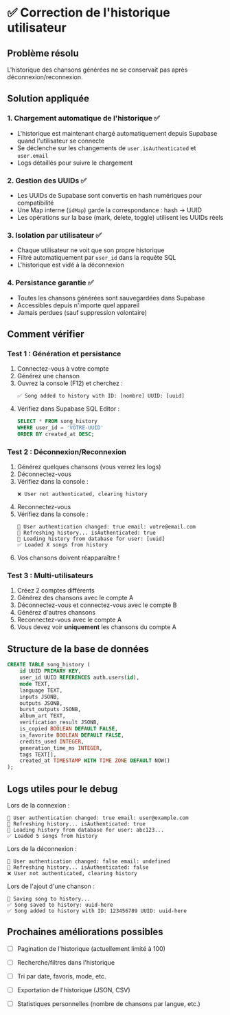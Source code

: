 # ✅ Correction de l'historique utilisateur

## Problème résolu
L'historique des chansons générées ne se conservait pas après déconnexion/reconnexion.

## Solution appliquée

### 1. Chargement automatique de l'historique ✅
- L'historique est maintenant chargé automatiquement depuis Supabase quand l'utilisateur se connecte
- Se déclenche sur les changements de `user.isAuthenticated` et `user.email`
- Logs détaillés pour suivre le chargement

### 2. Gestion des UUIDs ✅
- Les UUIDs de Supabase sont convertis en hash numériques pour compatibilité
- Une Map interne (`idMap`) garde la correspondance : hash → UUID
- Les opérations sur la base (mark, delete, toggle) utilisent les UUIDs réels

### 3. Isolation par utilisateur ✅
- Chaque utilisateur ne voit que son propre historique
- Filtré automatiquement par `user_id` dans la requête SQL
- L'historique est vidé à la déconnexion

### 4. Persistance garantie ✅
- Toutes les chansons générées sont sauvegardées dans Supabase
- Accessibles depuis n'importe quel appareil
- Jamais perdues (sauf suppression volontaire)

## Comment vérifier

### Test 1 : Génération et persistance
1. Connectez-vous à votre compte
2. Générez une chanson
3. Ouvrez la console (F12) et cherchez :
   ```
   ✅ Song added to history with ID: [nombre] UUID: [uuid]
   ```
4. Vérifiez dans Supabase SQL Editor :
   ```sql
   SELECT * FROM song_history 
   WHERE user_id = 'VOTRE-UUID'
   ORDER BY created_at DESC;
   ```

### Test 2 : Déconnexion/Reconnexion
1. Générez quelques chansons (vous verrez les logs)
2. Déconnectez-vous
3. Vérifiez dans la console :
   ```
   ❌ User not authenticated, clearing history
   ```
4. Reconnectez-vous
5. Vérifiez dans la console :
   ```
   👤 User authentication changed: true email: votre@email.com
   🔄 Refreshing history... isAuthenticated: true
   📜 Loading history from database for user: [uuid]
   ✅ Loaded X songs from history
   ```
6. Vos chansons doivent réapparaître !

### Test 3 : Multi-utilisateurs
1. Créez 2 comptes différents
2. Générez des chansons avec le compte A
3. Déconnectez-vous et connectez-vous avec le compte B
4. Générez d'autres chansons
5. Reconnectez-vous avec le compte A
6. Vous devez voir **uniquement** les chansons du compte A

## Structure de la base de données

```sql
CREATE TABLE song_history (
    id UUID PRIMARY KEY,
    user_id UUID REFERENCES auth.users(id),
    mode TEXT,
    language TEXT,
    inputs JSONB,
    outputs JSONB,
    burst_outputs JSONB,
    album_art TEXT,
    verification_result JSONB,
    is_copied BOOLEAN DEFAULT FALSE,
    is_favorite BOOLEAN DEFAULT FALSE,
    credits_used INTEGER,
    generation_time_ms INTEGER,
    tags TEXT[],
    created_at TIMESTAMP WITH TIME ZONE DEFAULT NOW()
);
```

## Logs utiles pour le debug

Lors de la connexion :
```
👤 User authentication changed: true email: user@example.com
🔄 Refreshing history... isAuthenticated: true
📜 Loading history from database for user: abc123...
✅ Loaded 5 songs from history
```

Lors de la déconnexion :
```
👤 User authentication changed: false email: undefined
🔄 Refreshing history... isAuthenticated: false
❌ User not authenticated, clearing history
```

Lors de l'ajout d'une chanson :
```
💾 Saving song to history...
✅ Song saved to history: uuid-here
✅ Song added to history with ID: 123456789 UUID: uuid-here
```

## Prochaines améliorations possibles

- [ ] Pagination de l'historique (actuellement limité à 100)
- [ ] Recherche/filtres dans l'historique
- [ ] Tri par date, favoris, mode, etc.
- [ ] Exportation de l'historique (JSON, CSV)
- [ ] Statistiques personnelles (nombre de chansons par langue, etc.)





